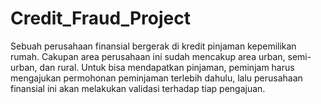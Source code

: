 # Credit_Fraud_Project
Sebuah perusahaan finansial bergerak di kredit pinjaman kepemilikan rumah. Cakupan area perusahaan ini sudah mencakup area urban, semi-urban, dan rural. Untuk bisa mendapatkan pinjaman, peminjam harus mengajukan permohonan peminjaman terlebih dahulu, lalu perusahaan finansial ini akan melakukan validasi terhadap tiap pengajuan.
